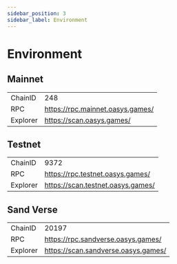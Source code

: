 ```yaml
---
sidebar_position: 3
sidebar_label: Environment
---
```


# Environment
## Mainnet
|          |                                    |
|----------|------------------------------------|
| ChainID  | 248                                |
| RPC      | https://rpc.mainnet.oasys.games/   |
| Explorer | https://scan.oasys.games/      |

## Testnet
|          |                                         |
|----------|-----------------------------------------|
| ChainID  | 9372                                    |
| RPC      | https://rpc.testnet.oasys.games/        |
| Explorer | https://scan.testnet.oasys.games/   |

## Sand Verse
|          |                                            |
|----------|--------------------------------------------|
| ChainID  | 20197                                      |
| RPC      | https://rpc.sandverse.oasys.games/         |
| Explorer | https://scan.sandverse.oasys.games/    |